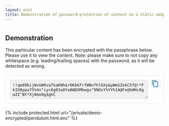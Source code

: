 ```yaml
---
layout: post
title: Demonstration of password-protection of content on a static webpage
---
```


# 

## Demonstration
This particular content has been encrypted with the passphrase below. Please use it to view the content.
Note: please make sure to not copy any whitespace (e.g. leading/trailing spaces) with the password, as it
will be detected as wrong.

<style>
  /* Minimal container styling */
  .copy-widget-container-icon {
    max-width: 480px; /* Keep it relatively small */
    margin: 1.5em auto; /* Center it horizontally with less vertical spacing */
    padding: 1em; /* Reduced padding */
    border: 1px solid var(--border-color, #e8e8e8); /* Blend with theme border */
    border-radius: 6px; /* Slightly smaller radius */
    background-color: var(--background-color-alt, #fdfdfd); /* Subtle background */
    display: flex; /* Use flexbox for layout */
    align-items: flex-start; /* Align items to the top */
    gap: 0.8em; /* Space between text area and icon */
  }

  /* Textarea for displaying content */
  #copyableTextIcon {
    flex-grow: 1; /* Allow textarea to take available space */
    min-height: 60px; /* Minimum height, even smaller */
    padding: 0.6em;
    border: 1px solid var(--border-color, #ddd);
    border-radius: 4px;
    box-sizing: border-box;
    font-family: monospace; /* Monospace for code/data */
    font-size: 0.9em;
    resize: vertical; /* Allow vertical resizing by user */
    background-color: var(--code-background-color, #f0f0f0); /* Blend with code blocks */
    color: inherit; /* Inherit text color */
  }

  /* Copy icon styling */
  .copy-icon-wrapper {
    display: flex;
    flex-direction: column;
    align-items: center;
    gap: 0.3em; /* Space between icon and status text */
    flex-shrink: 0; /* Prevent it from shrinking */
  }

  .copy-icon {
    width: 24px; /* Icon size */
    height: 24px;
    cursor: pointer;
    fill: var(--link-color, #268bd2); /* Icon color from theme link color */
    transition: fill 0.2s ease, transform 0.1s ease;
  }

  .copy-icon:hover {
    fill: var(--link-color-hover, #1a6ba8); /* Darker on hover */
    transform: translateY(-1px);
  }

  .copy-icon:active {
    transform: translateY(0);
  }

  /* Message for copy status */
  #copyStatusIcon {
    font-size: 0.75em; /* Smaller font for status */
    color: var(--text-color, #555); /* Inherit or default text color */
    white-space: nowrap; /* Prevent wrapping */
  }
  .copy-status-success {
    color: var(--success-color, #28a745); /* Green for success */
    font-weight: bold;
  }
  .copy-status-error {
    color: var(--error-color, #dc3545); /* Red for errors */
    font-weight: bold;
  }
</style>

<div class="copy-widget-container-icon">
  <textarea id="copyableTextIcon" readonly>!!qm89bijWvU#0vaTkaKNh&rOKbGfrfWNnfhlOXy&pWmSZekC5f@!*FkIO8ppa75%4n^iyc0g83a8Yw8WDXMbwgu^9NOsY%YYh1A@Fe@G#Hc8gwZI^Bt*Xj0moOg$ghC</textarea>
  <div class="copy-icon-wrapper">
    <!-- SVG Icon for Copy - Two overlapping squares -->
    <svg class="copy-icon" onclick="copyContentIcon()" viewBox="0 0 24 24">
      <path d="M16 1H4c-1.1 0-2 .9-2 2v14h2V3h12V1zm3 4H8c-1.1 0-2 .9-2 2v14c0 1.1.9 2 2 2h11c1.1 0 2-.9 2-2V7c0-1.1-.9-2-2-2zm0 16H8V7h11v14z"/>
    </svg>
    <p id="copyStatusIcon"></p>
  </div>
</div>

<script>
  function copyContentIcon() {
    const copyTextarea = document.getElementById('copyableTextIcon');
    const copyStatus = document.getElementById('copyStatusIcon');

    try {
      // Select the text in the textarea
      copyTextarea.select();
      copyTextarea.setSelectionRange(0, 99999); // For mobile devices

      // Copy the text to the clipboard
      const success = document.execCommand('copy');

      if (success) {
        copyStatus.textContent = "Copied!";
        copyStatus.className = "copy-status-success";
      } else {
        copyStatus.textContent = "Failed.";
        copyStatus.className = "copy-status-error";
      }
    } catch (err) {
      console.error('Failed to copy text:', err);
      copyStatus.textContent = "Error.";
      copyStatus.className = "copy-status-error";
    }

    // Briefly reset the status message after a few seconds
    setTimeout(() => {
      copyStatus.textContent = "";
      copyStatus.className = "";
    }, 2000); // Shorter timeout for less prominent feedback
  }

  // Example of setting dynamic content if needed (uncomment and use as desired):
  // document.addEventListener('DOMContentLoaded', () => {
  //   const dynamicContent = "Your dynamic content goes here!";
  //   document.getElementById('copyableTextIcon').value = dynamicContent;
  // });
</script>

{% include protected.html url="/private/demo-encrypted/pendulum.html.enc" %}
